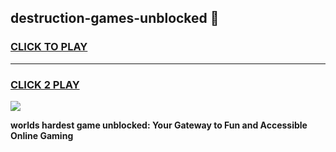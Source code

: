 
## destruction-games-unblocked 👋
<h3>
<a href="https://premium.freeplayer.one?title=destruction-games-unblocked&ref=14F">CLICK TO PLAY</a></h3>
<hr>

<h3>
<a href="https://premium.freeplayer.one?title=destruction-games-unblocked&ref=14F">CLICK 2 PLAY</a>
  
</h3>

<a href="https://premium.freeplayer.one?title=destruction-games-unblocked&ref=12F/"><img src="https://clearcache.store/games.png"></a>


**worlds hardest game unblocked: Your Gateway to Fun and Accessible Online Gaming**
